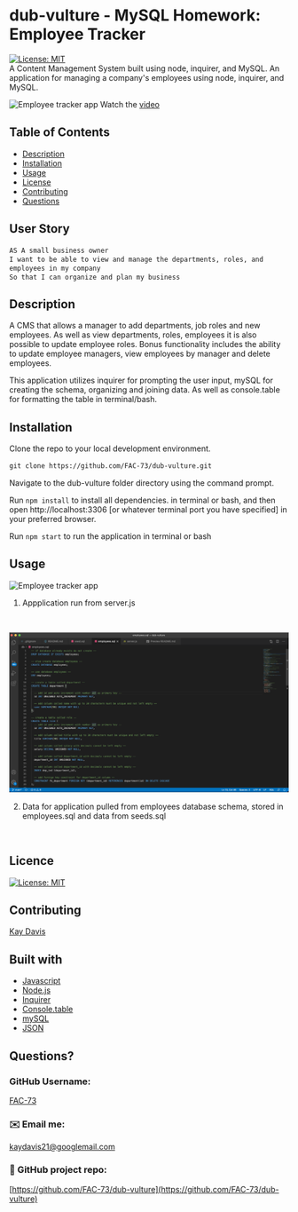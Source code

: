 # dub-vulture - MySQL Homework: Employee Tracker
[![License: MIT](https://img.shields.io/badge/License-MIT-yellow.svg)](https://opensource.org/licenses/MIT)
<br>
A Content Management System built using node, inquirer, and MySQL. An application for managing a company's employees using node, inquirer, and MySQL.
<br />

![Employee tracker app](https://github.com/FAC-73/dub-vulture/blob/main/assets/screenRecord.png?raw=true)
Watch the [video](https://github.com/FAC-73/dub-vulture/raw/main/assets/application_video.mov)
<br />

## Table of Contents
- [Description](#description)
- [Installation](#installation)
- [Usage](#usage)
- [License](#license)
- [Contributing](#contributing)
- [Questions](#questions)


## User Story

```
AS A small business owner
I want to be able to view and manage the departments, roles, and employees in my company
So that I can organize and plan my business
```
  
## Description

A CMS that allows a manager to add departments, job roles and new employees. As well as view departments, roles, employees it is also possible to update employee roles. Bonus functionality includes the ability to update employee managers, view employees by manager and delete employees. <br>

This application utilizes inquirer for prompting the user input, mySQL for creating the schema, organizing and joining data. As well as console.table for formatting the table in terminal/bash. 

## Installation
Clone the repo to your local development environment.

```md
git clone https://github.com/FAC-73/dub-vulture.git
```
Navigate to the dub-vulture folder directory using the command prompt.

Run `npm install` to install all dependencies. in terminal or bash, and then open http://localhost:3306 [or whatever terminal port you have specified] in your preferred browser. 

Run `npm start` to run the application in terminal or bash 

## Usage

![Employee tracker app](https://github.com/FAC-73/dub-vulture/blob/main/assets/screenRecord.png?raw=true)
<br />
1. Appplication run from server.js
<br />

![schema](https://github.com/FAC-73/dub-vulture/blob/main/assets/database.png?raw=true)
<br />

2. Data for application pulled from employees database schema, stored in employees.sql and data from seeds.sql
<br />

## Licence
[![License: MIT](https://img.shields.io/badge/License-MIT-yellow.svg)](https://opensource.org/licenses/MIT)
<br />

## Contributing
[Kay Davis](https://github.com/FAC-73)
<br />

## Built with
- [Javascript](https://www.w3schools.com/jsref/default.asp)
- [Node.js](https://nodejs.org/en/)
- [Inquirer](https://www.npmjs.com/package/inquirer/v/0.2.3)
- [Console.table](https://www.npmjs.com/package/console.table)
- [mySQL](https://www.mysql.com/)
- [JSON](https://www.json.org/json-en.html)

## Questions?

### GitHub Username:
[FAC-73](https://github.com/FAC-73)

###  ✉️ Email me:
[kaydavis21@googlemail.com](mailto:kaydavis21@googlemail.com)

### 📁 GitHub project repo:
[https://github.com/FAC-73/dub-vulture](https://github.com/FAC-73/dub-vulture)
